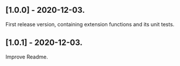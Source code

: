 ## [1.0.0] - 2020-12-03.

First release version, containing extension functions and its unit tests.

## [1.0.1] - 2020-12-03.

Improve Readme.